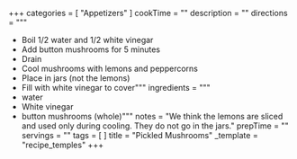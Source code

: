+++
categories = [ "Appetizers" ]
cookTime = ""
description = ""
directions = """
* Boil 1/2 water and 1/2 white vinegar
* Add button mushrooms for 5 minutes
* Drain
* Cool mushrooms with lemons and peppercorns
* Place in jars (not the lemons)
* Fill with white vinegar to cover"""
ingredients = """
* water
* White vinegar
* button mushrooms (whole)"""
notes = "We think the lemons are sliced and used only during cooling. They do not go in the jars."
prepTime = ""
servings = ""
tags = [ ]
title = "Pickled Mushrooms"
_template = "recipe_temples"
+++

